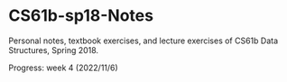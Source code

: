 # CS61b-sp18-Notes

Personal notes, textbook exercises, and lecture exercises of CS61b Data Structures, Spring 2018.

Progress: week 4 (2022/11/6)
